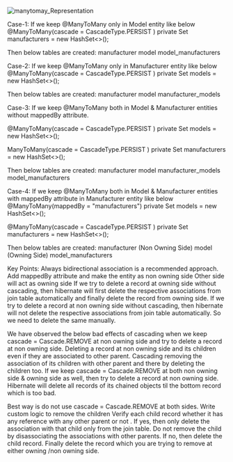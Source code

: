 ![manytomay_Representation](https://user-images.githubusercontent.com/33597536/209601188-ee908ab7-9981-4721-a36d-611558339519.png)

Case-1:
If we keep @ManyToMany only in Model entity like below
 @ManyToMany(cascade = CascadeType.PERSIST )
  private Set<Manufacturer> manufacturers = new HashSet<>();

Then below tables are created:
manufacturer
model
model_manufacturers  
  
Case-2:
  If we keep @ManyToMany only in Manufacturer entity like below
 @ManyToMany(cascade = CascadeType.PERSIST )
  private Set<Model> models = new HashSet<>();

Then below tables are created:
manufacturer
model
manufacturer_models
  
Case-3:
 If we keep @ManyToMany both in Model & Manufacturer entities without mappedBy attribute.

 @ManyToMany(cascade = CascadeType.PERSIST )
 private Set<Model> models = new HashSet<>();
  
 ManyToMany(cascade = CascadeType.PERSIST )
 private Set<Manufacturer> manufacturers = new HashSet<>();
  
Then below tables are created:
manufacturer
model
manufacturer_models
model_manufacturers
  
Case-4:
If we keep @ManyToMany both in Model & Manufacturer entities with mappedBy attribute in Manufacturer entity like below
@ManyToMany(mappedBy = "manufacturers")
private Set<Model> models = new HashSet<>();
  
@ManyToMany(cascade = CascadeType.PERSIST )
private Set<Manufacturer> manufacturers = new HashSet<>();

Then below tables are created:
manufacturer  (Non Owning Side)
model (Owning Side)
model_manufacturers

Key Points:
Always bidirectional association is  a recommended approach.
Add mappedBy attribute and make the entity as non owning side
Other side will act as owning side
If we try to delete a record at owning side without cascading, then hibernate  will first delete the respective associations from join table automatically  and finally delete the record from owning side.
If we try to delete a record at non owning side without cascading, then hibernate will not delete the respective associations from join table automatically. So we need to delete the same manually.
  
We have observed the below bad effects of cascading when we keep cascade = Cascade.REMOVE at non owning side and try to delete a record at non owning side.
      Deleting a record at non owning side and its children even if they are associated to other parent. Cascading removing the association of its children with other parent and there by deleting the children too.
If we keep cascade = Cascade.REMOVE at both non owning side & owning side as well, then try to delete a record at non owning side.
      Hibernate will delete all records of its chained objects til the bottom record which is too bad.
           
Best way is do not use cascade = Cascade.REMOVE at both sides. Write custom logic to remove the children
      Verify each child record whether it has any reference with any other parent or not
    . If yes, then only delete the association with that child only from the join table. Do not remove the child by disassociating the associations with other parents. 
      If no, then delete the child record.
      Finally delete the record which you are trying to remove at either owning /non owning side.
     









